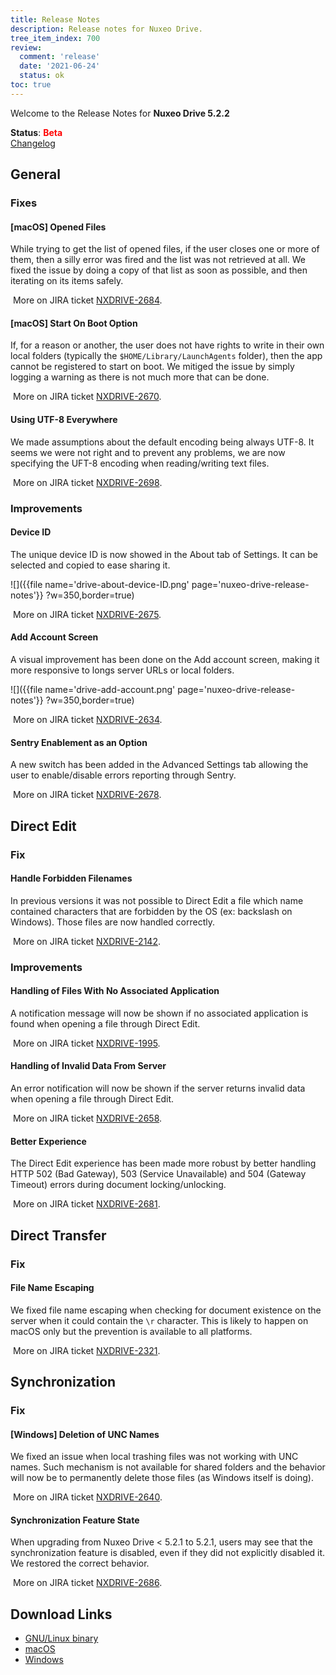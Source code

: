 ```yaml
---
title: Release Notes
description: Release notes for Nuxeo Drive.
tree_item_index: 700
review:
  comment: 'release'
  date: '2021-06-24'
  status: ok
toc: true
---
```


Welcome to the Release Notes for **Nuxeo Drive 5.2.2**

**Status**: <font color="#ff0000">**Beta**</font> </br>
<i class="fa fa-long-arrow-right" aria-hidden="true"></i> [Changelog](https://github.com/nuxeo/nuxeo-drive/blob/master/docs/changes/5.2.1.md)

## General

### Fixes

#### [macOS] Opened Files

While trying to get the list of opened files, if the user closes one or more of them, then a silly error was fired and the list was not retrieved at all. We fixed the issue by doing a copy of that list as soon as possible, and then iterating on its items safely.

<i class="fa fa-long-arrow-right" aria-hidden="true"></i>&nbsp;More on JIRA ticket [NXDRIVE-2684](https://jira.nuxeo.com/browse/NXDRIVE-2684).

#### [macOS] Start On Boot Option

If, for a reason or another, the user does not have rights to write in their own local folders (typically the `$HOME/Library/LaunchAgents` folder), then the app cannot be registered to start on boot.
We mitiged the issue by simply logging a warning as there is not much more that can be done.

<i class="fa fa-long-arrow-right" aria-hidden="true"></i>&nbsp;More on JIRA ticket [NXDRIVE-2670](https://jira.nuxeo.com/browse/NXDRIVE-2670).

#### Using UTF-8 Everywhere

We made assumptions about the default encoding being always UTF-8. It seems we were not right and to prevent any problems, we are now specifying the UFT-8 encoding when reading/writing text files.

<i class="fa fa-long-arrow-right" aria-hidden="true"></i>&nbsp;More on JIRA ticket [NXDRIVE-2698](https://jira.nuxeo.com/browse/NXDRIVE-2698).

### Improvements

#### Device ID

The unique device ID is now showed in the About tab of Settings. It can be selected and copied to ease sharing it.

![]({{file name='drive-about-device-ID.png' page='nuxeo-drive-release-notes'}} ?w=350,border=true)

<i class="fa fa-long-arrow-right" aria-hidden="true"></i>&nbsp;More on JIRA ticket [NXDRIVE-2675](https://jira.nuxeo.com/browse/NXDRIVE-2675).

#### Add Account Screen

A visual improvement has been done on the Add account screen, making it more responsive to longs server URLs or local folders.

![]({{file name='drive-add-account.png' page='nuxeo-drive-release-notes'}} ?w=350,border=true)

<i class="fa fa-long-arrow-right" aria-hidden="true"></i>&nbsp;More on JIRA ticket [NXDRIVE-2634](https://jira.nuxeo.com/browse/NXDRIVE-2634).

#### Sentry Enablement as an Option

A new switch has been added in the Advanced Settings tab allowing the user to enable/disable errors reporting through Sentry.

<i class="fa fa-long-arrow-right" aria-hidden="true"></i>&nbsp;More on JIRA ticket [NXDRIVE-2678](https://jira.nuxeo.com/browse/NXDRIVE-2678).

## Direct Edit

### Fix

#### Handle Forbidden Filenames

In previous versions it was not possible to Direct Edit a file which name contained characters that are forbidden by the OS (ex: backslash on Windows). Those files are now handled correctly.

<i class="fa fa-long-arrow-right" aria-hidden="true"></i>&nbsp;More on JIRA ticket [NXDRIVE-2142](https://jira.nuxeo.com/browse/NXDRIVE-2142).

### Improvements

#### Handling of Files With No Associated Application

A notification message will now be shown if no associated application is found when opening a file through Direct Edit.

<i class="fa fa-long-arrow-right" aria-hidden="true"></i>&nbsp;More on JIRA ticket [NXDRIVE-1995](https://jira.nuxeo.com/browse/NXDRIVE-1995).

#### Handling of Invalid Data From Server

An error notification will now be shown if the server returns invalid data when opening a file through Direct Edit.

<i class="fa fa-long-arrow-right" aria-hidden="true"></i>&nbsp;More on JIRA ticket [NXDRIVE-2658](https://jira.nuxeo.com/browse/NXDRIVE-2658).

#### Better Experience

The Direct Edit experience has been made more robust by better handling HTTP 502 (Bad Gateway), 503 (Service Unavailable) and 504 (Gateway Timeout) errors during document locking/unlocking.

<i class="fa fa-long-arrow-right" aria-hidden="true"></i>&nbsp;More on JIRA ticket [NXDRIVE-2681](https://jira.nuxeo.com/browse/NXDRIVE-2681).

## Direct Transfer

### Fix

#### File Name Escaping

We fixed file name escaping when checking for document existence on the server when it could contain the `\r` character. This is likely to happen on macOS only but the prevention is available to all platforms.

<i class="fa fa-long-arrow-right" aria-hidden="true"></i>&nbsp;More on JIRA ticket [NXDRIVE-2321](https://jira.nuxeo.com/browse/NXDRIVE-2321).

## Synchronization

### Fix

#### [Windows] Deletion of UNC Names

We fixed an issue when local trashing files was not working with UNC names. Such mechanism is not available for shared folders and the behavior will now be to permanently delete those files (as Windows itself is doing).

<i class="fa fa-long-arrow-right" aria-hidden="true"></i>&nbsp;More on JIRA ticket [NXDRIVE-2640](https://jira.nuxeo.com/browse/NXDRIVE-2640).

#### Synchronization Feature State

When upgrading from Nuxeo Drive < 5.2.1 to 5.2.1, users may see that the synchronization feature is disabled, even if they did not explicitly disabled it.
We restored the correct behavior.

<i class="fa fa-long-arrow-right" aria-hidden="true"></i>&nbsp;More on JIRA ticket [NXDRIVE-2686](https://jira.nuxeo.com/browse/NXDRIVE-2686).

## Download Links

- [GNU/Linux binary](https://community.nuxeo.com/static/drive-updates/beta/nuxeo-drive-5.2.2-x86_64.AppImage)
- [macOS](https://community.nuxeo.com/static/drive-updates/beta/nuxeo-drive-5.2.2.dmg)
- [Windows](https://community.nuxeo.com/static/drive-updates/beta/nuxeo-drive-5.2.2.exe)
